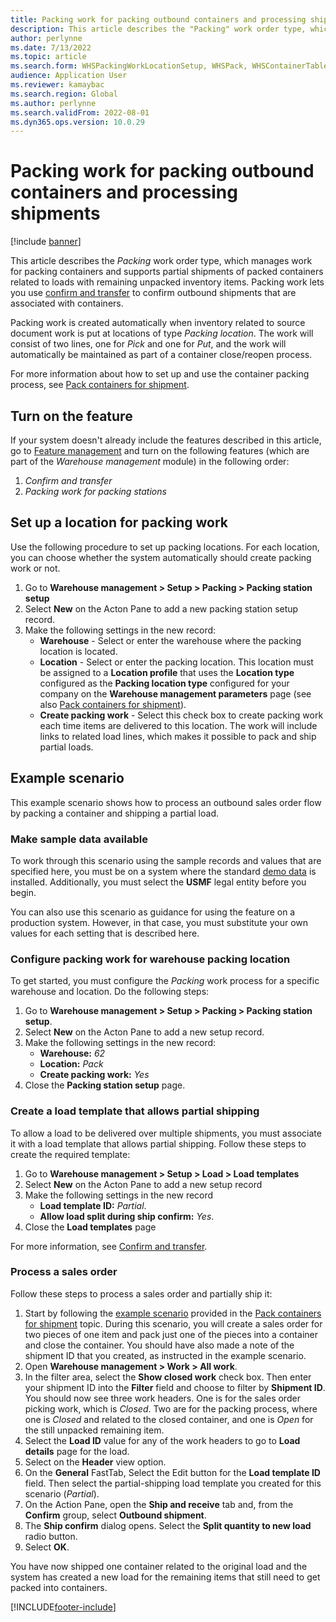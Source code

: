 ```yaml
---
title: Packing work for packing outbound containers and processing shipments
description: This article describes the "Packing" work order type, which manages work for packing containers and supports partial shipments of packed containers related to loads with remaining unpacked inventory items. Packing work lets you use "confirm and transfer" to confirm outbound shipments that are associated with containers.
author: perlynne
ms.date: 7/13/2022
ms.topic: article
ms.search.form: WHSPackingWorkLocationSetup, WHSPack, WHSContainerTable
audience: Application User
ms.reviewer: kamaybac
ms.search.region: Global
ms.author: perlynne
ms.search.validFrom: 2022-08-01
ms.dyn365.ops.version: 10.0.29
---
```


# Packing work for packing outbound containers and processing shipments

[!include [banner](../../includes/banner.md)]

This article describes the *Packing* work order type, which manages work for packing containers and supports partial shipments of packed containers related to loads with remaining unpacked inventory items. Packing work lets you use [confirm and transfer](confirm-and-transfer.md) to confirm outbound shipments that are associated with containers.

Packing work is created automatically when inventory related to source document work is put at locations of type *Packing location*. The work will consist of two lines, one for *Pick* and one for *Put*, and the work will automatically be maintained as part of a container close/reopen process.

For more information about how to set up and use the container packing process, see [Pack containers for shipment](packing-containers.md).

## Turn on the feature

If your system doesn't already include the features described in this article, go to [Feature management](../../fin-ops-core/fin-ops/get-started/feature-management/feature-management-overview.md) and turn on the following features (which are part of the *Warehouse management* module) in the following order:

1. *Confirm and transfer*
1. *Packing work for packing stations*

## Set up a location for packing work

Use the following procedure to set up packing locations. For each location, you can choose whether the system automatically should create packing work or not.

 1. Go to **Warehouse management > Setup > Packing > Packing station setup**
 1. Select **New** on the Acton Pane to add a new packing station setup record.
 1. Make the following settings in the new record:
    - **Warehouse** - Select or enter the warehouse where the packing location is located.
    - **Location** - Select or enter the packing location. This location must be assigned to a **Location profile** that uses the **Location type** configured as the **Packing location type** configured for your company on the **Warehouse management parameters** page (see also [Pack containers for shipment](packing-containers.md)).
    - **Create packing work** - Select this check box to create packing work each time items are delivered to this location. The work will include links to related load lines, which makes it possible to pack and ship partial loads. <!-- KFM: What happens when we disable this? -->

## Example scenario

This example scenario shows how to process an outbound sales order flow by packing a container and shipping a partial load.

### Make sample data available

To work through this scenario using the sample records and values that are specified here, you must be on a system where the standard [demo data](../../fin-ops-core/fin-ops/get-started/demo-data.md) is installed. Additionally, you must select the **USMF** legal entity before you begin.

You can also use this scenario as guidance for using the feature on a production system. However, in that case, you must substitute your own values for each setting that is described here.

### Configure packing work for warehouse packing location

To get started, you must configure the *Packing* work process for a specific warehouse and location. Do the following steps:

1. Go to **Warehouse management > Setup > Packing > Packing station setup**.
1. Select **New** on the Acton Pane to add a new setup record.
1. Make the following settings in the new record:
    - **Warehouse:** *62*
    - **Location:** *Pack*
    - **Create packing work:** *Yes*
1. Close the **Packing station setup** page.

### Create a load template that allows partial shipping

To allow a load to be delivered over multiple shipments, you must associate it with a load template that allows partial shipping. Follow these steps to create the required template:

1. Go to **Warehouse management > Setup > Load > Load templates**
1. Select **New** on the Acton Pane to add a new setup record
1. Make the following settings in the new record
    - **Load template ID:** *Partial*.
    - **Allow load split during ship confirm:**  *Yes*.
1. Close the **Load templates** page

For more information, see [Confirm and transfer](Confirm-and-transfer.md).

### Process a sales order

Follow these steps to process a sales order and partially ship it:

1. Start by following the [example scenario](packing-containers.md#scenario) provided in the [Pack containers for shipment](packing-containers.md) topic. During this scenario, you will create a sales order for two pieces of one item and pack just one of the pieces into a container and close the container. You should have also made a note of the shipment ID that you created, as instructed in the example scenario.
1. Open **Warehouse management > Work > All work**.
1. In the filter area, select the **Show closed work** check box. Then enter your shipment ID into the **Filter** field and choose to filter by  **Shipment ID**. You should now see three work headers. One is for the sales order picking work, which is *Closed*. Two are for the packing process, where one is *Closed* and related to the closed container, and one is *Open* for the still unpacked remaining item.
1. Select the **Load ID** value for any of the work headers to go to **Load details** page for the load.
1. Select on the **Header** view option.
1. On the **General** FastTab, Select the Edit button for the **Load template ID** field. Then select the partial-shipping load template you created for this scenario (*Partial*).
1. On the Action Pane, open the **Ship and receive** tab and, from the **Confirm** group, select **Outbound shipment**.
1. The **Ship confirm** dialog opens. Select the **Split quantity to new load** radio button.
1. Select **OK**.

You have now shipped one container related to the original load and the system has created a new load for the remaining items that still need to get packed into containers.

[!INCLUDE[footer-include](../../includes/footer-banner.md)]